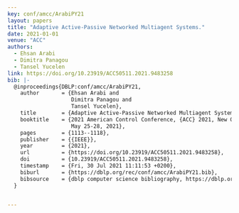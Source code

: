 ```yaml
---
key: conf/amcc/ArabiPY21
layout: papers
title: "Adaptive Active-Passive Networked Multiagent Systems."
date: 2021-01-01
venue: "ACC"
authors:
  - Ehsan Arabi
  - Dimitra Panagou
  - Tansel Yucelen
link: https://doi.org/10.23919/ACC50511.2021.9483258
bib: |-
  @inproceedings{DBLP:conf/amcc/ArabiPY21,
    author       = {Ehsan Arabi and
                    Dimitra Panagou and
                    Tansel Yucelen},
    title        = {Adaptive Active-Passive Networked Multiagent Systems},
    booktitle    = {2021 American Control Conference, {ACC} 2021, New Orleans, LA, USA,
                    May 25-28, 2021},
    pages        = {1113--1118},
    publisher    = {{IEEE}},
    year         = {2021},
    url          = {https://doi.org/10.23919/ACC50511.2021.9483258},
    doi          = {10.23919/ACC50511.2021.9483258},
    timestamp    = {Fri, 30 Jul 2021 11:11:53 +0200},
    biburl       = {https://dblp.org/rec/conf/amcc/ArabiPY21.bib},
    bibsource    = {dblp computer science bibliography, https://dblp.org}
  }


---
```

